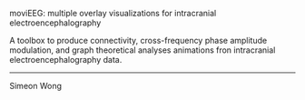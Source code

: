 moviEEG: multiple overlay visualizations for intracranial electroencephalography

A toolbox to produce connectivity, cross-frequency phase amplitude modulation, and graph theoretical analyses animations fron intracranial electroencephalography data.

---
Simeon Wong
